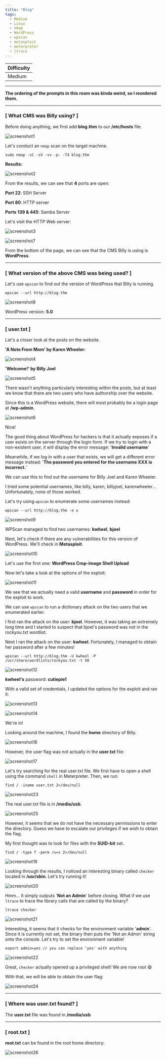 ```yaml
---
title: "Blog"
tags:
  - Medium
  - Linux
  - nmap
  - WordPress
  - wpscan
  - metasploit
  - meterpreter
  - ltrace
---
```


| Difficulty |
| ---------- |
|   Medium   |

---

**The ordering of the prompts in this room was kinda weird, so I reordered them.**

---

### [ What CMS was Billy using? ]

Before doing anything, we first add **blog.thm** to our **/etc/hosts** file.

![screenshot1](../assets/images/blog/screenshot1.png)

Let's conduct an `nmap` scan on the target machine.

```
sudo nmap -sC -sV -vv -p- -T4 blog.thm
```

**Results:**

![screenshot2](../assets/images/attacktive_directory/screenshot2.png)

From the results, we can see that **4** ports are open:

**Port 22**: SSH Server

**Port 80**: HTTP server

**Ports 139 & 445**: Samba Server

Let's visit the HTTP Web server:

![screenshot3](../assets/images/attacktive_directory/screenshot3.png)

![screenshot7](../assets/images/attacktive_directory/screenshot7.png)

From the bottom of the page, we can see that the CMS Billy is using is **WordPress**.

---

### [ What version of the above CMS was being used? ]

Let's use `wpscan` to find out the version of WordPress that Billy is running.

```
wpscan --url http://blog.thm
```

![screenshot8](../assets/images/attacktive_directory/screenshot8.png)

WordPress version: **5.0**

---

### [ user.txt ]

Let's a closer look at the posts on the website.

**'A Note From Mom' by Karen Wheeler:**

![screenshot4](../assets/images/attacktive_directory/screenshot4.png)

**'Welcome!' by Billy Joel**

![screenshot5](../assets/images/attacktive_directory/screenshot5.png)

There wasn't anything particularly interesting within the posts, but at least we know that there are two users who have authorship over the website.

Since this is a WordPress website, there will most probably be a login page at **/wp-admin**.

![screenshot6](../assets/images/attacktive_directory/screenshot6.png)

Nice!

The good thing about WordPress for hackers is that it actually exposes if a user exists on the server through the login form. If we try to login with a non-existent user, it will display the error message: '**Invalid username**'

Meanwhile, if we log in with a user that exists, we will get a different error message instead: '**The password you entered for the username XXX is incorrect.**'

We can use this to find out the username for Billy Joel and Karen Wheeler. 

I tried some potential usernames, like billy, karen, billyjoel, karenwheeler... Unfortunately, none of those worked.

Let's try using `wpscan` to enumerate some usernames instead:

```
wpscan --url http://blog.thm -e u
```

![screenshot9](../assets/images/attacktive_directory/screenshot9.png)

WPScan managed to find two usernames: **kwheel**, **bjoel**

Next, let's check if there are any vulnerabilities for this version of WordPress. We'll check in **Metasploit**.

![screenshot10](../assets/images/attacktive_directory/screenshot10.png)

Let's use the first one: **WordPress Crop-image Shell Upload**

Now let's take a look at the options of the exploit:

![screenshot11](../assets/images/attacktive_directory/screenshot11.png)

We see that we actually need a valid **username** and **password** in order for the exploit to work.

We can use `wpscan` to run a dictionary attack on the two users that we enumerated earlier.

I first ran the attack on the user: **bjoel**. However, it was taking an extremely long time and I started to suspect that bjoel's password was not in the rockyou.txt wordlist.

Next I ran the attack on the user: **kwheel**. Fortunately, I managed to obtain her password after a few minutes!

```
wpscan --url http://blog.thm -U kwheel -P /usr/share/wordlists/rockyou.txt -t 50
```

![screenshot12](../assets/images/attacktive_directory/screenshot12.png)

**kwheel's** password: **cutiepie1**

With a valid set of credentials, I updated the options for the exploit and ran it:

![screenshot13](../assets/images/attacktive_directory/screenshot13.png)

![screenshot14](../assets/images/attacktive_directory/screenshot14.png)

We're in!

Looking around the machine, I found the **home** directory of Billy.

![screenshot16](../assets/images/attacktive_directory/screenshot16.png)

However, the user flag was not actually in the **user.txt** file:

![screenshot17](../assets/images/attacktive_directory/screenshot17.png)

Let's try searching for the real user.txt file. We first have to open a shell using the command `shell` in Meterpreter. Then, we run:

```
find / -iname user.txt 2>/dev/null
```

![screenshot23](../assets/images/attacktive_directory/screenshot23.png)

The real user.txt file is in **/media/usb**.

![screenshot25](../assets/images/attacktive_directory/screenshot25.png)

However, it seems that we do not have the necessary permissions to enter the directory. Guess we have to escalate our privileges if we wish to obtain the flag.

My first thought was to look for files with the **SUID-bit** set.

```
find / -type f -perm /u=s 2>/dev/null
```

![screenshot19](../assets/images/attacktive_directory/screenshot19.png)

Looking through the results, I noticed an interesting binary called `checker` located in **/usr/sbin**. Let's try running it!

![screenshot20](../assets/images/attacktive_directory/screenshot20.png)

Hmm... It simply outputs '**Not an Admin**' before closing. What if we use `ltrace` to trace the library calls that are called by the binary?

```
ltrace checker
```

![screenshot21](../assets/images/attacktive_directory/screenshot21.png)

Interesting, it seems that it checks for the environment variable '**admin**'. Since it is currently not set, the binary then puts the 'Not an Admin' string onto the console. Let's try to set the environment variable!

```
export admin=yes // you can replace 'yes' with anything
```

![screenshot22](../assets/images/attacktive_directory/screenshot22.png)

Great, `checker` actually opened up a privileged shell! We are now root :smile:

With that, we will be able to obtain the user flag:

![screenshot24](../assets/images/attacktive_directory/screenshot24.png)

---

### [ Where was user.txt found? ]

The **user.txt** file was found in **/media/usb**

---

### [ root.txt ]

**root.txt** can be found in the root home directory:

![screenshot26](../assets/images/attacktive_directory/screenshot26.png)